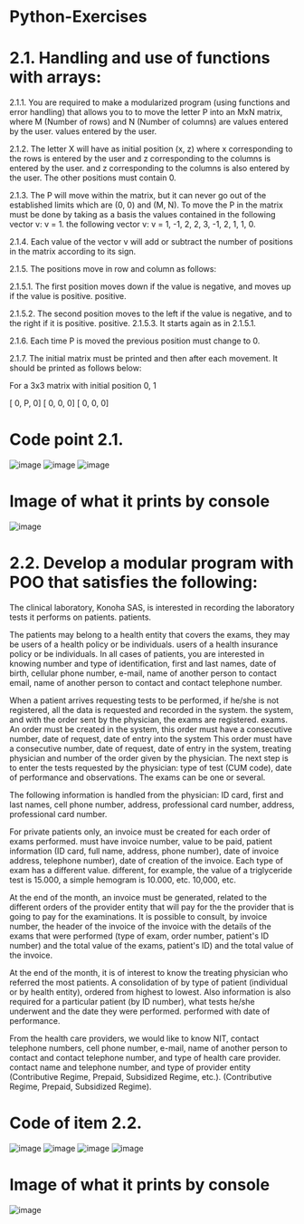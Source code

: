 # Python-Exercises
# 2.1. Handling and use of functions with arrays:

2.1.1. You are required to make a modularized program (using functions and error handling) that allows you to
to move the letter P into an MxN matrix, where M (Number of rows) and N (Number of columns) are values entered by the user.
values entered by the user.

2.1.2. The letter X will have as initial position (x, z) where x corresponding to the rows is entered by the user and z corresponding to the columns is entered by the user.
and z corresponding to the columns is also entered by the user. The other positions must
contain 0.

2.1.3. The P will move within the matrix, but it can never go out of the established limits which are (0, 0) and
(M, N). To move the P in the matrix must be done by taking as a basis the values contained in the following vector v: v = 1.
the following vector v: v = 1, -1, 2, 2, 3, -1, 2, 1, 1, 0.

2.1.4. Each value of the vector v will add or subtract the number of positions in the matrix according to its sign.

2.1.5. The positions move in row and column as follows:

2.1.5.1. The first position moves down if the value is negative, and moves up if the value is positive.
positive.

2.1.5.2. The second position moves to the left if the value is negative, and to the right if it is positive.
positive.
2.1.5.3. It starts again as in 2.1.5.1.

2.1.6. Each time P is moved the previous position must change to 0.

2.1.7. The initial matrix must be printed and then after each movement. It should be printed as follows
below:

For a 3x3 matrix with initial position 0, 1

[ 0, P, 0]
[ 0, 0, 0]
[ 0, 0, 0]

# Code point 2.1.
![image](https://github.com/PabloJp304/Python-Exercises/assets/78864967/8b28dd9a-960a-465d-b51d-8be69d1c5b53)
![image](https://github.com/PabloJp304/Python-Exercises/assets/78864967/f22b50a5-cba8-4ba6-97ab-dc13674b6fd3)
![image](https://github.com/PabloJp304/Python-Exercises/assets/78864967/86088177-60b0-46ac-8669-3970f29132aa)
# Image of what it prints by console
![image](https://github.com/PabloJp304/Python-Exercises/assets/78864967/58387808-e50d-41f6-b241-64451d9ff0d8)


# 2.2. Develop a modular program with POO that satisfies the following:

The clinical laboratory, Konoha SAS, is interested in recording the laboratory tests it performs on patients.
patients.

The patients may belong to a health entity that covers the exams, they may be users of a health policy or be individuals.
users of a health insurance policy or be individuals. In all cases of patients, you are interested in knowing
number and type of identification, first and last names, date of birth, cellular phone number, e-mail, name of another person to contact
email, name of another person to contact and contact telephone number.

When a patient arrives requesting tests to be performed, if he/she is not registered, all the data is requested and recorded in the system.
the system, and with the order sent by the physician, the exams are registered.
exams. An order must be created in the system, this order must have a consecutive number, date of request, date of entry into the system
This order must have a consecutive number, date of request, date of entry in the system, treating physician and number of the order given by the physician.
The next step is to enter the tests requested by the physician: type of test (CUM code), date of performance and observations.
The exams can be one or several.

The following information is handled from the physician: ID card, first and last names, cell phone number, address, professional card number,
address, professional card number.

For private patients only, an invoice must be created for each order of exams performed.
must have invoice number, value to be paid, patient information (ID card, full name, address, phone number), date of invoice
address, telephone number), date of creation of the invoice. Each type of exam has a different value.
different, for example, the value of a triglyceride test is 15.000, a simple hemogram is 10.000, etc.
10,000, etc.

At the end of the month, an invoice must be generated, related to the different orders of the provider entity that will pay for the
the provider that is going to pay for the examinations. It is possible to consult, by invoice number, the header of the invoice
of the invoice with the details of the exams that were performed (type of exam, order number, patient's ID number) and the total value of the exams,
patient's ID) and the total value of the invoice.

At the end of the month, it is of interest to know the treating physician who referred the most patients. A consolidation of
by type of patient (individual or by health entity), ordered from highest to lowest. Also
information is also required for a particular patient (by ID number), what tests he/she underwent and the date they were performed.
performed with date of performance.

From the health care providers, we would like to know NIT, contact telephone numbers, cell phone number, e-mail, name of another person to contact and contact telephone number, and type of health care provider.
contact name and telephone number, and type of provider entity (Contributive Regime, Prepaid, Subsidized Regime, etc.).
(Contributive Regime, Prepaid, Subsidized Regime).

# Code of item 2.2.
![image](https://github.com/PabloJp304/Python-Exercises/assets/78864967/94b0d526-0b66-4517-9f6a-71315e2685f1)
![image](https://github.com/PabloJp304/Python-Exercises/assets/78864967/914b1d41-a7e3-4385-9eba-44571b329311)
![image](https://github.com/PabloJp304/Python-Exercises/assets/78864967/a4342140-bae5-4dc9-929a-4f765c7eacdf)
![image](https://github.com/PabloJp304/Python-Exercises/assets/78864967/166a11b5-1c69-414a-8035-252a87d2cbc5)
# Image of what it prints by console
![image](https://github.com/PabloJp304/Python-Exercises/assets/78864967/e04c7956-920b-483b-bb4e-d47531b13a76)





